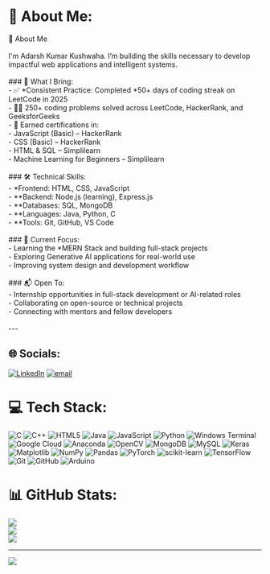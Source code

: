 # 💫 About Me:
👋 About Me<br><br>I'm Adarsh Kumar Kushwaha. I’m building the skills necessary to develop impactful web applications and intelligent systems.<br><br>### 💼 What I Bring:<br>- ✅ *Consistent Practice: Completed *50+ days of coding streak on LeetCode in 2025<br>- 👨‍💻 250+ coding problems solved across LeetCode, HackerRank, and GeeksforGeeks<br>- 🏅 Earned certifications in:<br>- JavaScript (Basic) – HackerRank<br>- CSS (Basic) – HackerRank<br>- HTML & SQL – Simplilearn<br>- Machine Learning for Beginners – Simplilearn<br><br>### 🛠 Technical Skills:<br>- *Frontend: HTML, CSS, JavaScript<br>- **Backend: Node.js (learning), Express.js<br>- **Databases: SQL, MongoDB<br>- **Languages: Java, Python, C<br>- **Tools: Git, GitHub, VS Code<br><br>### 🌱 Current Focus:<br>- Learning the *MERN Stack and building full-stack projects<br>- Exploring Generative AI applications for real-world use<br>- Improving system design and development workflow<br><br>### 📬 Open To:<br>- Internship opportunities in full-stack development or AI-related roles<br>- Collaborating on open-source or technical projects<br>- Connecting with mentors and fellow developers<br><br>---


## 🌐 Socials:
[![LinkedIn](https://img.shields.io/badge/LinkedIn-%230077B5.svg?logo=linkedin&logoColor=white)](https://linkedin.com/in/adarsh-kumar-kushwaha-7a49421ab) [![email](https://img.shields.io/badge/Email-D14836?logo=gmail&logoColor=white)](mailto:kushadarsh01@gmail.com) 

# 💻 Tech Stack:
![C](https://img.shields.io/badge/c-%2300599C.svg?style=for-the-badge&logo=c&logoColor=white) ![C++](https://img.shields.io/badge/c++-%2300599C.svg?style=for-the-badge&logo=c%2B%2B&logoColor=white) ![HTML5](https://img.shields.io/badge/html5-%23E34F26.svg?style=for-the-badge&logo=html5&logoColor=white) ![Java](https://img.shields.io/badge/java-%23ED8B00.svg?style=for-the-badge&logo=openjdk&logoColor=white) ![JavaScript](https://img.shields.io/badge/javascript-%23323330.svg?style=for-the-badge&logo=javascript&logoColor=%23F7DF1E) ![Python](https://img.shields.io/badge/python-3670A0?style=for-the-badge&logo=python&logoColor=ffdd54) ![Windows Terminal](https://img.shields.io/badge/Windows%20Terminal-%234D4D4D.svg?style=for-the-badge&logo=windows-terminal&logoColor=white)![Google Cloud](https://img.shields.io/badge/GoogleCloud-%234285F4.svg?style=for-the-badge&logo=google-cloud&logoColor=white) ![Anaconda](https://img.shields.io/badge/Anaconda-%2344A833.svg?style=for-the-badge&logo=anaconda&logoColor=white) ![OpenCV](https://img.shields.io/badge/opencv-%23white.svg?style=for-the-badge&logo=opencv&logoColor=white) ![MongoDB](https://img.shields.io/badge/MongoDB-%234ea94b.svg?style=for-the-badge&logo=mongodb&logoColor=white) ![MySQL](https://img.shields.io/badge/mysql-4479A1.svg?style=for-the-badge&logo=mysql&logoColor=white) ![Keras](https://img.shields.io/badge/Keras-%23D00000.svg?style=for-the-badge&logo=Keras&logoColor=white) ![Matplotlib](https://img.shields.io/badge/Matplotlib-%23ffffff.svg?style=for-the-badge&logo=Matplotlib&logoColor=black) ![NumPy](https://img.shields.io/badge/numpy-%23013243.svg?style=for-the-badge&logo=numpy&logoColor=white) ![Pandas](https://img.shields.io/badge/pandas-%23150458.svg?style=for-the-badge&logo=pandas&logoColor=white) ![PyTorch](https://img.shields.io/badge/PyTorch-%23EE4C2C.svg?style=for-the-badge&logo=PyTorch&logoColor=white) ![scikit-learn](https://img.shields.io/badge/scikit--learn-%23F7931E.svg?style=for-the-badge&logo=scikit-learn&logoColor=white) ![TensorFlow](https://img.shields.io/badge/TensorFlow-%23FF6F00.svg?style=for-the-badge&logo=TensorFlow&logoColor=white) ![Git](https://img.shields.io/badge/git-%23F05033.svg?style=for-the-badge&logo=git&logoColor=white) ![GitHub](https://img.shields.io/badge/github-%23121011.svg?style=for-the-badge&logo=github&logoColor=white) ![Arduino](https://img.shields.io/badge/-Arduino-00979D?style=for-the-badge&logo=Arduino&logoColor=white)
# 📊 GitHub Stats:
![](https://github-readme-stats.vercel.app/api?username=Kushadarsh01&theme=dark&hide_border=false&include_all_commits=false&count_private=false)<br/>
![](https://nirzak-streak-stats.vercel.app/?user=Kushadarsh01&theme=dark&hide_border=false)<br/>
![](https://github-readme-stats.vercel.app/api/top-langs/?username=Kushadarsh01&theme=dark&hide_border=false&include_all_commits=false&count_private=false&layout=compact)

---
[![](https://visitcount.itsvg.in/api?id=Kushadarsh01&icon=0&color=0)](https://visitcount.itsvg.in)

<!-- Proudly created with GPRM ( https://gprm.itsvg.in ) -->
